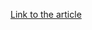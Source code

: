 [Link to the article](https://cybersecuritynews.com/malicious-svgs-in-phishing-campaigns-how-to-detect-hidden-redirects-and-payloads/)
